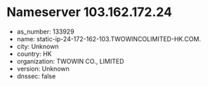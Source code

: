 # Nameserver 103.162.172.24

* as_number: 133929
* name: static-ip-24-172-162-103.TWOWINCOLIMITED-HK.COM.
* city: Unknown
* country: HK
* organization: TWOWIN CO., LIMITED
* version: Unknown
* dnssec: false
